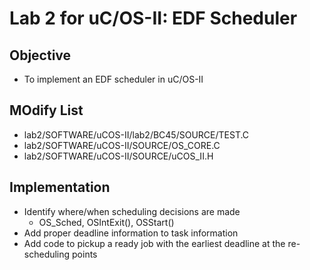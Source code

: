 #  Lab 2 for uC/OS-II: EDF Scheduler

## Objective
- To implement an EDF scheduler in uC/OS-II

## MOdify List
- lab2/SOFTWARE/uCOS-II/lab2/BC45/SOURCE/TEST.C
- lab2/SOFTWARE/uCOS-II/SOURCE/OS_CORE.C
- lab2/SOFTWARE/uCOS-II/SOURCE/uCOS_II.H 

## Implementation
- Identify where/when scheduling decisions are made
  - OS_Sched, OSIntExit(), OSStart()
- Add proper deadline information to task information
- Add code to pickup a ready job with the earliest deadline at the re-scheduling points
